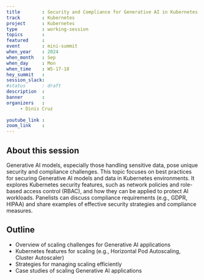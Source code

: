 ```yaml
---
title        : Security and Compliance for Generative AI in Kubernetes Environments
track        : Kubernetes
project      : Kubernetes
type         : working-session
topics       :
featured     :
event        : mini-summit
when_year    : 2024
when_month   : Sep
when_day     : Mon
when_time    : WS-17-18
hey_summit   : 
session_slack:
#status      : draft
description  :
banner       : 
organizers   :
     - Dinis Cruz
     
youtube_link : 
zoom_link    : 
---
```


## About this session
Generative AI models, especially those handling sensitive data, pose unique security and compliance challenges. This topic focuses on best practices for securing Generative AI models and data in Kubernetes environments. It explores Kubernetes security features, such as network policies and role-based access control (RBAC), and how they can be applied to protect AI workloads. Panelists can discuss compliance requirements (e.g., GDPR, HIPAA) and share examples of effective security strategies and compliance measures.

## Outline
- Overview of scaling challenges for Generative AI applications
- Kubernetes features for scaling (e.g., Horizontal Pod Autoscaling, Cluster Autoscaler)
- Strategies for managing scaling efficiently
- Case studies of scaling Generative AI applications
